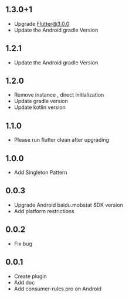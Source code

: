 ## 1.3.0+1

* Upgrade Flutter@3.0.0
* Update the Android gradle Version

## 1.2.1

* Update the Android gradle Version

## 1.2.0

* Remove instance , direct initialization
* Update gradle version
* Update kotlin version

## 1.1.0

* Please run flutter clean after upgrading

## 1.0.0

* Add Singleton Pattern

## 0.0.3

* Upgrade Android baidu.mobstat SDK version
* Add platform restrictions

## 0.0.2

* Fix bug

## 0.0.1

* Create plugin
* Add doc
* Add consumer-rules.pro on Android